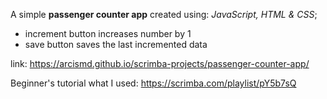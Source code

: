 A simple **passenger counter app** created using: _JavaScript, HTML & CSS_;

- increment button increases number by 1
- save button saves the last incremented data

link: https://arcismd.github.io/scrimba-projects/passenger-counter-app/

Beginner's tutorial what I used: https://scrimba.com/playlist/pY5b7sQ

